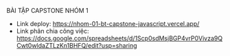 BÀI TẬP CAPSTONE NHÓM 1
- Link deploy: https://nhom-01-bt-capstone-javascript.vercel.app/
- Link phân chia công việc: https://docs.google.com/spreadsheets/d/1Scp0sdMsjBGP4vrP0Vivza9QCwt0wldaZTLzKn1BHFQ/edit?usp=sharing
